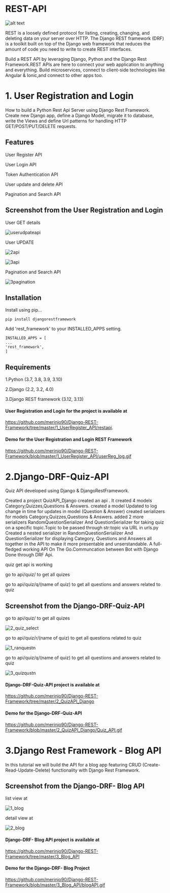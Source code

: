 
# REST-API

![alt text](https://static.codingforentrepreneurs.com/media/cfe-blog/rest-api-basics-with-the-django-rest-framework/rest_api_basics_logo.jpg)

REST is a loosely defined protocol for listing, creating, changing, and deleting data on your server over HTTP. 
The Django REST framework (DRF) is a toolkit built on top of the Django web framework that reduces the amount of code you need to write to create REST interfaces.


Build a REST API by leveraging Django, Python and the Django Rest Framework.REST APIs are here to connect your web application to anything and everything.
Build microservices, connect to client-side technologies like Angular & Ionic,and connect to other apps too.


# 1. User Registration and Login

How to build a Python Rest Api Server using Django Rest Framework. Create new Django app, define a Django Model, migrate it to database, write the Views and define Url patterns for handling HTTP GET/POST/PUT/DELETE requests.

## Features

User Register API

User Login API

Token Authentication API

User update and delete API

Pagination and Search API


 
## Screenshot from the User Registration and Login

User GET details

![userudpateapi](https://user-images.githubusercontent.com/83909801/157364717-d01fc748-c242-4666-80ec-ad1304ae31a6.png)

User UPDATE 

![2api](https://user-images.githubusercontent.com/83909801/157365010-62570023-64ec-415a-a715-f75a4fa988b7.png)


![3api](https://user-images.githubusercontent.com/83909801/157365536-608d56d9-23ab-4fc9-8c81-e8378e98ba1a.png)

Pagination and Search API

![3pagination](https://user-images.githubusercontent.com/83909801/157376117-820fcfa2-4ad2-4b89-a6d8-e6017645df4c.png)


## Installation
Install using pip...

    pip install djangorestframework

Add 'rest_framework' to your INSTALLED_APPS setting.

    INSTALLED_APPS = [
    ...
    'rest_framework',
    ]

## Requirements
1.Python (3.7, 3.8, 3.9, 3.10)

2.Django (2.2, 3.2, 4.0)

3.Django REST framework (3.12, 3.13)


#### User Registration and Login for the project is available at

https://github.com/merinjo90/Django-REST-Framework/tree/master/1_UserRegister_API/restapi. 

#### Demo for the User Registration and Login REST Framework

https://github.com/merinjo90/Django-REST-Framework/blob/master/1_UserRegister_API/userReg_log.gif



# 2.Django-DRF-Quiz-API

Quiz API developed using Django  & DjangoRestFramework.

Created a project QuizAPI_Django  created an api . It created 4 models Category,Quizzes,Questions & Answers. created a model Updated to log change in time for updates in model (Question & Answer) created serializers for models Category,Quizzes,Questions & Answers. added 2 more serializers RandomQuestionSerializer And QuestionSerializer for taking quiz on a specific topic.Topic to be passed through str:topic via URL in urls.py Created a nested serializer in RandomQuestionSerializer And QuestionSerializer for displaying Category, Questions and Answers all together in the API to make it more presentable and unserstandable. A full-fledged working API On The Go.Communcation between Bot with Django Done through DRF Api.


quiz get api is working

go to api/quiz/ to get all quizes

go to api/quiz/q/(name of quiz) to get all questions and answers related to quiz

 
## Screenshot from the Django-DRF-Quiz-API

go to api/quiz/ to get all quizes

![2_quiz_select](https://user-images.githubusercontent.com/83909801/157634207-27015274-05d2-4e89-8b00-7c8f9551c9cc.png)

go to api/quiz/r/(name of quiz) to get all questions  related to quiz

![1_ranquestn](https://user-images.githubusercontent.com/83909801/157633893-cee26309-1cd2-4a87-ad3d-44a5abe80c56.png)

go to api/quiz/q/(name of quiz) to get all questions and answers related to quiz

![3_quizqustn](https://user-images.githubusercontent.com/83909801/157634214-df1b4f43-edaf-459b-9303-51f5f72ac85f.png)


#### Django-DRF-Quiz-API project is available at

https://github.com/merinjo90/Django-REST-Framework/tree/master/2_QuizAPI_Django

#### Demo for the Django-DRF-Quiz-API

https://github.com/merinjo90/Django-REST-Framework/blob/master/2_QuizAPI_Django/Quiz_API.gif


# 3.Django Rest Framework - Blog API

In this tutorial we will build the API for a blog app featuring CRUD (Create-Read-Update-Delete) functionality with Django Rest Framework.

## Screenshot from the Django-DRF- Blog API

list view at 

![1_blog](https://user-images.githubusercontent.com/83909801/157819976-59dd7d1a-1251-4e6f-8946-fb59be702f4e.png)

detail view at 

![2_blog](https://user-images.githubusercontent.com/83909801/157819989-abfb4cda-61b9-429a-9861-5ae855ebf2ad.png)



#### Django-DRF- Blog API project is available at

https://github.com/merinjo90/Django-REST-Framework/tree/master/3_Blog_API


#### Demo for the Django-DRF- Blog Project

https://github.com/merinjo90/Django-REST-Framework/blob/master/3_Blog_API/blogAPI.gif
